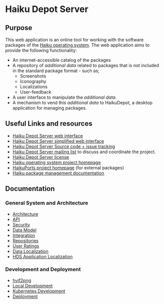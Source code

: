 # Haiku Depot Server

## Purpose

This web application is an online tool for working with the software packages of the [Haiku operating system](https://www.haiku-os.org).  The web application aims to provide the following functionality:

* An internet-accessible catalog of the packages
* A repository of _additional data_ related to packages that is not included in the standard package format - such as;
  * Screenshots
  * Iconography
  * Localizations
  * User-feedback
* A user interface to manipulate the _additional data_.
* A mechanism to vend this _additional data_ to HaikuDepot, a desktop application for managing packages.

## Useful Links and resources

- [Haiku Depot Server web interface](https://depot.haiku-os.org)
- [Haiku Depot Server simplified web interface](https://depot.haiku-os.org/__multipage)
- [Haiku Depot Server Source code + issue tracking](https://github.com/haiku/haikudepotserver)
- [Haiku Depot Server mailing list](http://www.freelists.org/list/haiku-depot-web) to discuss and coordinate the project.
- [Haiku Depot Server license](LICENSE.TXT)
- [Haiku operating system project homepage](http://www.haiku-os.org)
- [HaikuPorts project homepage](https://github.com/haikuports/haikuports/wiki) (for external packages)
- [Haiku package management documentation](https://github.com/haiku/haiku/blob/master/docs/develop/packages)

## Documentation

### General System and Architecture

- [Architecture](docs/architecture.md)
- [API](docs/api.md)
- [Security](docs/security.md)
- [Data Model](docs/data-model.md)
- [Integration](docs/integration.md)
- [Repositories](docs/repositories.md)
- [User Ratings](docs/user-rating.md)
- [Data Localization](docs/data-localization.md)
- [HDS Application Localization](docs/application-localization.md)

### Development and Deployment

- [hvif2png](docs/hvif2png.md)
- [Local Development](docs/local-development.md)
- [Kubernetes Development](docs/k8s-development.md)
- [Deployment](docs/deployment.md)
